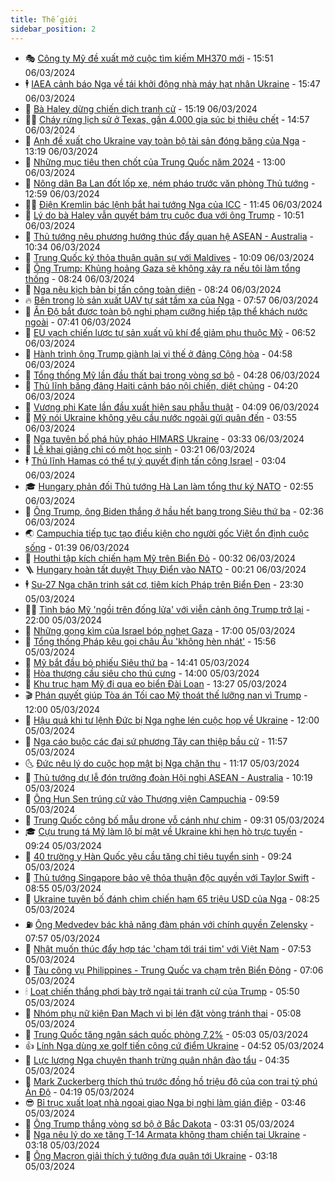 ```yaml
---
title: Thế giới
sidebar_position: 2
---
```


<!-- vnexpress-the-gioi:START -->
- 🎭 [Công ty Mỹ đề xuất mở cuộc tìm kiếm MH370 mới](https://vnexpress.net/cong-ty-my-de-xuat-mo-cuoc-tim-kiem-mh370-moi-4719297.html) - 15:51 06/03/2024
- 🕴 [IAEA cảnh báo Nga về tái khởi động nhà máy hạt nhân Ukraine](https://vnexpress.net/iaea-canh-bao-nga-ve-tai-khoi-dong-nha-may-hat-nhan-ukraine-4719277.html) - 15:47 06/03/2024
- 🤭 [Bà Haley dừng chiến dịch tranh cử](https://vnexpress.net/ba-haley-dung-chien-dich-tranh-cu-4719295.html) - 15:19 06/03/2024
- 🧑‍💻 [Cháy rừng lịch sử ở Texas, gần 4.000 gia súc bị thiêu chết](https://vnexpress.net/chay-rung-lich-su-o-texas-gan-4-000-gia-suc-bi-thieu-chet-4719284.html) - 14:57 06/03/2024
- 🦏 [Anh đề xuất cho Ukraine vay toàn bộ tài sản đóng băng của Nga](https://vnexpress.net/anh-de-xuat-cho-ukraine-vay-toan-bo-tai-san-dong-bang-cua-nga-4719264.html) - 13:19 06/03/2024
- 🦒 [Những mục tiêu then chốt của Trung Quốc năm 2024](https://vnexpress.net/nhung-muc-tieu-then-chot-cua-trung-quoc-nam-2024-4719093.html) - 13:00 06/03/2024
- 🌈 [Nông dân Ba Lan đốt lốp xe, ném pháo trước văn phòng Thủ tướng](https://vnexpress.net/nong-dan-ba-lan-dot-lop-xe-nem-phao-truoc-van-phong-thu-tuong-4719271.html) - 12:59 06/03/2024
- 🧑‍🏫 [Điện Kremlin bác lệnh bắt hai tướng Nga của ICC](https://vnexpress.net/dien-kremlin-bac-lenh-bat-hai-tuong-nga-cua-icc-4719251.html) - 11:45 06/03/2024
- 🐲 [Lý do bà Haley vẫn quyết bám trụ cuộc đua với ông Trump](https://vnexpress.net/ly-do-ba-haley-van-quyet-bam-tru-cuoc-dua-voi-ong-trump-4718904.html) - 10:51 06/03/2024
- 🦒 [Thủ tướng nêu phương hướng thúc đẩy quan hệ ASEAN - Australia](https://vnexpress.net/thu-tuong-neu-phuong-huong-thuc-day-quan-he-asean-australia-4719196.html) - 10:34 06/03/2024
- 🐻 [Trung Quốc ký thỏa thuận quân sự với Maldives](https://vnexpress.net/trung-quoc-ky-thoa-thuan-quan-su-voi-maldives-4719174.html) - 10:09 06/03/2024
- 🚀 [Ông Trump: Khủng hoảng Gaza sẽ không xảy ra nếu tôi làm tổng thống](https://vnexpress.net/ong-trump-khung-hoang-gaza-se-khong-xay-ra-neu-toi-lam-tong-thong-4718916.html) - 08:24 06/03/2024
- 🥰 [Nga nêu kịch bản bị tấn công toàn diện](https://vnexpress.net/nga-neu-kich-ban-bi-tan-cong-toan-dien-4719153.html) - 08:24 06/03/2024
- 🔥 [Bên trong lò sản xuất UAV tự sát tầm xa của Nga](https://vnexpress.net/ben-trong-lo-san-xuat-uav-tu-sat-tam-xa-cua-nga-4718897.html) - 07:57 06/03/2024
- 🥳 [Ấn Độ bắt được toàn bộ nghi phạm cưỡng hiếp tập thể khách nước ngoài](https://vnexpress.net/an-do-bat-duoc-toan-bo-nghi-pham-cuong-hiep-tap-the-khach-nuoc-ngoai-4719098.html) - 07:41 06/03/2024
- 💼 [EU vạch chiến lược tự sản xuất vũ khí để giảm phụ thuộc Mỹ](https://vnexpress.net/eu-vach-chien-luoc-tu-san-xuat-vu-khi-de-giam-phu-thuoc-my-4719038.html) - 06:52 06/03/2024
- 🤡 [Hành trình ông Trump giành lại vị thế ở đảng Cộng hòa](https://vnexpress.net/hanh-trinh-ong-trump-gianh-lai-vi-the-o-dang-cong-hoa-4718040.html) - 04:58 06/03/2024
- 🌁 [Tổng thống Mỹ lần đầu thất bại trong vòng sơ bộ](https://vnexpress.net/tong-thong-my-lan-dau-that-bai-trong-vong-so-bo-4718992.html) - 04:28 06/03/2024
- 🤩 [Thủ lĩnh băng đảng Haiti cảnh báo nội chiến, diệt chủng](https://vnexpress.net/thu-linh-bang-dang-haiti-canh-bao-noi-chien-diet-chung-4718971.html) - 04:20 06/03/2024
- 🎉 [Vương phi Kate lần đầu xuất hiện sau phẫu thuật](https://vnexpress.net/vuong-phi-kate-lan-dau-xuat-hien-sau-phau-thuat-4718935.html) - 04:09 06/03/2024
- 🎉 [Mỹ nói Ukraine không yêu cầu nước ngoài gửi quân đến](https://vnexpress.net/my-noi-ukraine-khong-yeu-cau-nuoc-ngoai-gui-quan-den-4718873.html) - 03:55 06/03/2024
- 🌁 [Nga tuyên bố phá hủy pháo HIMARS Ukraine](https://vnexpress.net/nga-tuyen-bo-pha-huy-phao-himars-ukraine-4718907.html) - 03:33 06/03/2024
- 🌊 [Lễ khai giảng chỉ có một học sinh](https://vnexpress.net/le-khai-giang-chi-co-mot-hoc-sinh-4718898.html) - 03:21 06/03/2024
- 🕴 [Thủ lĩnh Hamas có thể tự ý quyết định tấn công Israel](https://vnexpress.net/thu-linh-hamas-co-the-tu-y-quyet-dinh-tan-cong-israel-4718947.html) - 03:04 06/03/2024
- 🎓 [Hungary phản đối Thủ tướng Hà Lan làm tổng thư ký NATO](https://vnexpress.net/hungary-phan-doi-thu-tuong-ha-lan-lam-tong-thu-ky-nato-4718894.html) - 02:55 06/03/2024
- 🦩 [Ông Trump, ông Biden thắng ở hầu hết bang trong Siêu thứ ba](https://vnexpress.net/ong-trump-ong-biden-thang-o-hau-het-bang-trong-sieu-thu-ba-4718887.html) - 02:36 06/03/2024
- 🌏 [Campuchia tiếp tục tạo điều kiện cho người gốc Việt ổn định cuộc sống](https://vnexpress.net/campuchia-tiep-tuc-tao-dieu-kien-cho-nguoi-goc-viet-on-dinh-cuoc-song-4718874.html) - 01:39 06/03/2024
- 🌋 [Houthi tập kích chiến hạm Mỹ trên Biển Đỏ](https://vnexpress.net/houthi-tap-kich-chien-ham-my-tren-bien-do-4718870.html) - 00:32 06/03/2024
- 🪜 [Hungary hoàn tất duyệt Thụy Điển vào NATO](https://vnexpress.net/hungary-hoan-tat-duyet-thuy-dien-vao-nato-4718864.html) - 00:21 06/03/2024
- 🕴 [Su-27 Nga chặn trinh sát cơ, tiêm kích Pháp trên Biển Đen](https://vnexpress.net/su-27-nga-chan-trinh-sat-co-tiem-kich-phap-tren-bien-den-4718860.html) - 23:30 05/03/2024
- 🧑‍🏫 [Tình báo Mỹ &#39;ngồi trên đống lửa&#39; với viễn cảnh ông Trump trở lại](https://vnexpress.net/tinh-bao-my-ngoi-tren-dong-lua-voi-vien-canh-ong-trump-tro-lai-4715661.html) - 22:00 05/03/2024
- 🌮 [Những gọng kìm của Israel bóp nghẹt Gaza](https://vnexpress.net/nhung-gong-kim-cua-israel-bop-nghet-gaza-4718421.html) - 17:00 05/03/2024
- 🚦 [Tổng thống Pháp kêu gọi châu Âu &#39;không hèn nhát&#39;](https://vnexpress.net/tong-thong-phap-keu-goi-chau-au-khong-hen-nhat-4718834.html) - 15:56 05/03/2024
- 💫 [Mỹ bắt đầu bỏ phiếu Siêu thứ ba](https://vnexpress.net/my-bat-dau-bo-phieu-sieu-thu-ba-4718819.html) - 14:41 05/03/2024
- 🤡 [Hòa thượng cầu siêu cho thú cưng](https://vnexpress.net/hoa-thuong-cau-sieu-cho-thu-cung-4718521.html) - 14:00 05/03/2024
- 🦣 [Khu trục hạm Mỹ đi qua eo biển Đài Loan](https://vnexpress.net/khu-truc-ham-my-di-qua-eo-bien-dai-loan-4718803.html) - 13:27 05/03/2024
- 🎬 [Phán quyết giúp Tòa án Tối cao Mỹ thoát thế lưỡng nan vì Trump](https://vnexpress.net/phan-quyet-giup-toa-an-toi-cao-my-thoat-the-luong-nan-vi-trump-4718425.html) - 12:00 05/03/2024
- 🎉 [Hậu quả khi tư lệnh Đức bị Nga nghe lén cuộc họp về Ukraine](https://vnexpress.net/hau-qua-khi-tu-lenh-duc-bi-nga-nghe-len-cuoc-hop-ve-ukraine-4718184.html) - 12:00 05/03/2024
- 🎡 [Nga cáo buộc các đại sứ phương Tây can thiệp bầu cử](https://vnexpress.net/nga-cao-buoc-cac-dai-su-phuong-tay-can-thiep-bau-cu-4718679.html) - 11:57 05/03/2024
- 🌜 [Đức nêu lý do cuộc họp mật bị Nga chặn thu](https://vnexpress.net/duc-neu-ly-do-cuoc-hop-mat-bi-nga-chan-thu-4718783.html) - 11:17 05/03/2024
- 🎡 [Thủ tướng dự lễ đón trưởng đoàn Hội nghị ASEAN - Australia](https://vnexpress.net/thu-tuong-du-le-don-truong-doan-hoi-nghi-asean-australia-4718758.html) - 10:19 05/03/2024
- 🤗 [Ông Hun Sen trúng cử vào Thượng viện Campuchia](https://vnexpress.net/ong-hun-sen-trung-cu-vao-thuong-vien-campuchia-4718743.html) - 09:59 05/03/2024
- 🦩 [Trung Quốc công bố mẫu drone vỗ cánh như chim](https://vnexpress.net/trung-quoc-cong-bo-mau-drone-vo-canh-nhu-chim-4718614.html) - 09:31 05/03/2024
- 🎓 [Cựu trung tá Mỹ làm lộ bí mật về Ukraine khi hẹn hò trực tuyến](https://vnexpress.net/cuu-trung-ta-my-lam-lo-bi-mat-ve-ukraine-khi-hen-ho-truc-tuyen-4718531.html) - 09:24 05/03/2024
- 🌁 [40 trường y Hàn Quốc yêu cầu tăng chỉ tiêu tuyển sinh](https://vnexpress.net/40-truong-y-han-quoc-yeu-cau-tang-chi-tieu-tuyen-sinh-4718673.html) - 09:24 05/03/2024
- 🤩 [Thủ tướng Singapore bảo vệ thỏa thuận độc quyền với Taylor Swift](https://vnexpress.net/thu-tuong-singapore-bao-ve-thoa-thuan-doc-quyen-voi-taylor-swift-4718620.html) - 08:55 05/03/2024
- 👹 [Ukraine tuyên bố đánh chìm chiến hạm 65 triệu USD của Nga](https://vnexpress.net/ukraine-tuyen-bo-danh-chim-chien-ham-65-trieu-usd-cua-nga-4718664.html) - 08:25 05/03/2024
- ⛽️ [Ông Medvedev bác khả năng đàm phán với chính quyền Zelensky](https://vnexpress.net/ong-medvedev-bac-kha-nang-dam-phan-voi-chinh-quyen-zelensky-4718361.html) - 07:57 05/03/2024
- 🚀 [Nhật muốn thúc đẩy hợp tác &#39;chạm tới trái tim&#39; với Việt Nam](https://vnexpress.net/nhat-muon-thuc-day-hop-tac-cham-toi-trai-tim-voi-viet-nam-4718623.html) - 07:53 05/03/2024
- 🎡 [Tàu công vụ Philippines - Trung Quốc va chạm trên Biển Đông](https://vnexpress.net/tau-cong-vu-philippines-trung-quoc-va-cham-tren-bien-dong-4718552.html) - 07:06 05/03/2024
- 🕯 [Loạt chiến thắng phơi bày trở ngại tái tranh cử của Trump](https://vnexpress.net/loat-chien-thang-phoi-bay-tro-ngai-tai-tranh-cu-cua-trump-4717970.html) - 05:50 05/03/2024
- 🐻 [Nhóm phụ nữ kiện Đan Mạch vì bị lén đặt vòng tránh thai](https://vnexpress.net/nhom-phu-nu-kien-dan-mach-vi-bi-len-dat-vong-tranh-thai-4718572.html) - 05:08 05/03/2024
- 🚦 [Trung Quốc tăng ngân sách quốc phòng 7,2%](https://vnexpress.net/trung-quoc-tang-ngan-sach-quoc-phong-7-2-4718566.html) - 05:03 05/03/2024
- 👍 [Lính Nga dùng xe golf tiến công cứ điểm Ukraine](https://vnexpress.net/linh-nga-dung-xe-golf-tien-cong-cu-diem-ukraine-4718568.html) - 04:52 05/03/2024
- 🚀 [Lực lượng Nga chuyên thanh trừng quân nhân đào tẩu](https://vnexpress.net/luc-luong-nga-chuyen-thanh-trung-quan-nhan-dao-tau-4718232.html) - 04:35 05/03/2024
- 🌮 [Mark Zuckerberg thích thú trước đồng hồ triệu đô của con trai tỷ phú Ấn Độ](https://vnexpress.net/mark-zuckerberg-thich-thu-truoc-dong-ho-trieu-do-cua-con-trai-ty-phu-an-do-4718465.html) - 04:19 05/03/2024
- 😎 [Bỉ trục xuất loạt nhà ngoại giao Nga bị nghi làm gián điệp](https://vnexpress.net/bi-truc-xuat-loat-nha-ngoai-giao-nga-bi-nghi-lam-gian-diep-4718463.html) - 03:46 05/03/2024
- 🐲 [Ông Trump thắng vòng sơ bộ ở Bắc Dakota](https://vnexpress.net/ong-trump-thang-vong-so-bo-o-bac-dakota-4718491.html) - 03:31 05/03/2024
- 💫 [Nga nêu lý do xe tăng T-14 Armata không tham chiến tại Ukraine](https://vnexpress.net/nga-neu-ly-do-xe-tang-t-14-armata-khong-tham-chien-tai-ukraine-4718438.html) - 03:18 05/03/2024
- 👀 [Ông Macron giải thích ý tưởng đưa quân tới Ukraine](https://vnexpress.net/ong-macron-giai-thich-y-tuong-dua-quan-toi-ukraine-4718468.html) - 03:18 05/03/2024<!-- vnexpress-the-gioi:END -->